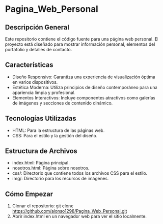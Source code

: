 # Pagina_Web_Personal
## Descripción General
Este repositorio contiene el código fuente para una página web personal. El proyecto está diseñado para mostrar información personal, elementos del portafolio y detalles de contacto.
## Características
 - Diseño Responsivo: Garantiza una experiencia de visualización óptima en varios dispositivos.
 - Estética Moderna: Utiliza principios de diseño contemporáneo para una apariencia limpia y profesional.
- Elementos Interactivos: Incluye componentes atractivos como galerías de imágenes y secciones de contenido dinámico.
## Tecnologías Utilizadas
- HTML: Para la estructura de las páginas web.
- CSS: Para el estilo y la gestión del diseño.
## Estructura de Archivos
- index.html: Página principal.
- nosotros.html: Página sobre nosotros.
- css/: Directorio que contiene todos los archivos CSS para el estilo.
- img/: Directorio para los recursos de imágenes.
## Cómo Empezar
1. Clonar el repositorio: git clone https://github.com/alonso1298/Pagina_Web_Personal.git
2. Abrir index.html en un navegador web para ver el sitio localmente.